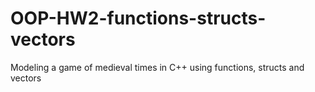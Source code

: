 # OOP-HW2-functions-structs-vectors
Modeling a game of medieval times in C++ using functions, structs and vectors
